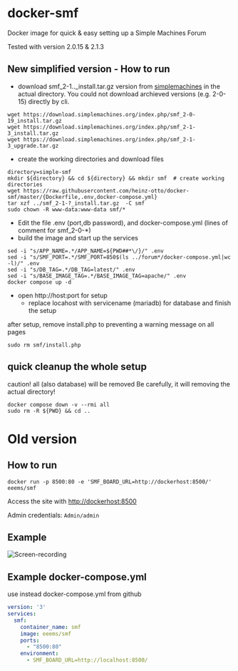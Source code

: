 # docker-smf
Docker image for quick & easy setting up a Simple Machines Forum

Tested with version 2.0.15 & 2.1.3
## New simplified version - How to run
* download smf_2-1.._install.tar.gz version from [simplemachines](https://download.simplemachines.org/) in the actual directory. You could not download archieved versions (e.g. 2-0-15) directly by cli.
```
wget https://download.simplemachines.org/index.php/smf_2-0-19_install.tar.gz
wget https://download.simplemachines.org/index.php/smf_2-1-3_install.tar.gz
wget https://download.simplemachines.org/index.php/smf_2-1-3_upgrade.tar.gz
```
* create the working directories and download files 
```
directory=simple-smf
mkdir ${directory} && cd ${directory} && mkdir smf  # create working directories
wget https://raw.githubusercontent.com/heinz-otto/docker-smf/master/{Dockerfile,.env,docker-compose.yml}
tar xzf ../smf_2-1-?_install.tar.gz  -C smf
sudo chown -R www-data:www-data smf/*
```
* Edit the file .env (port,db password), and docker-compose.yml (lines of comment for smf_2-0-*)
* build the image and start up the services
```
sed -i "s/APP_NAME=.*/APP_NAME=${PWD##*\/}/" .env
sed -i "s/SMF_PORT=.*/SMF_PORT=850$(ls ../forum*/docker-compose.yml|wc -l)/" .env
sed -i "s/DB_TAG=.*/DB_TAG=latest/" .env
sed -i "s/BASE_IMAGE_TAG=.*/BASE_IMAGE_TAG=apache/" .env
docker compose up -d
```
* open http://host:port for setup
  * replace locahost with servicename (mariadb) for database and finish the setup

after setup, remove install.php to preventing a warning message on all pages
```
sudo rm smf/install.php
```
## quick cleanup the whole setup 
caution! all (also database) will be removed
Be carefully, it will removing the actual directory! 
```
docker compose down -v --rmi all
sudo rm -R ${PWD} && cd ..
```
# Old version
## How to run

`docker run -p 8500:80 -e 'SMF_BOARD_URL=http://dockerhost:8500/' eeems/smf`

Access the site with <http://dockerhost:8500>

Admin credentials: `Admin/admin`

## Example
![Screen-recording](https://i.imgur.com/laKoSDV.gif)

## Example docker-compose.yml

use instead docker-compose.yml from github

```yaml
version: '3'
services:
  smf:
    container_name: smf
    image: eeems/smf
    ports:
      - "8500:80"
    environment:
      - SMF_BOARD_URL=http://localhost:8500/

```
